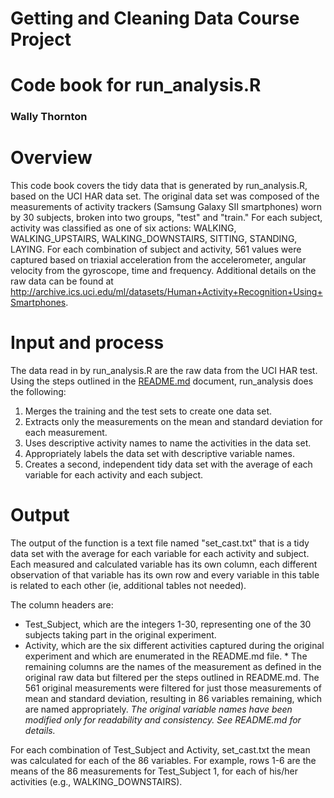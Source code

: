 # Getting and Cleaning Data Course Project
# Code book for run_analysis.R
### Wally Thornton

# Overview
This code book covers the tidy data that is generated by run\_analysis.R, based on the UCI HAR data set. The original data set was composed of the measurements of activity trackers (Samsung Galaxy SII smartphones) worn by 30 subjects, broken into two groups, "test" and "train." For each subject, activity was classified as one of six actions: WALKING, WALKING\_UPSTAIRS, WALKING_DOWNSTAIRS, SITTING, STANDING, LAYING. For each combination of subject and activity, 561 values were captured based on triaxial acceleration from the accelerometer, angular velocity from the gyroscope, time and frequency. Additional details on the raw data can be found at http://archive.ics.uci.edu/ml/datasets/Human+Activity+Recognition+Using+Smartphones.

# Input and process
The data read in by run\_analysis.R are the raw data from the UCI HAR test. Using the steps outlined in the [README.md](https://github.com/wallyt/DataCourseProject/blob/master/README.md) document, run\_analysis does the following:
1. Merges the training and the test sets to create one data set.
2. Extracts only the measurements on the mean and standard deviation for each measurement.
3. Uses descriptive activity names to name the activities in the data set.
4. Appropriately labels the data set with descriptive variable names.
5. Creates a second, independent tidy data set with the average of each variable for each activity and each subject.

# Output
The output of the function is a text file named "set_cast.txt" that is a tidy data set with the average for each variable for each activity and subject. Each measured and calculated variable has its own column, each different observation of that variable has its own row and every variable in this table is related to each other (ie, additional tables not needed).

The column headers are:
* Test_Subject, which are the integers 1-30, representing one of the 30 subjects taking part in the original experiment.
* Activity, which are the six different activities captured during the original experiment and which are enumerated in the README.md file.
\* The remaining columns are the names of the measurement as defined in the original raw data but filtered per the steps outlined in README.md. The 561 original measurements were filtered for just those measurements of mean and standard deviation, resulting in 86 variables remaining, which are named appropriately. *The original variable names have been modified only for readability and consistency. See README.md for details.*

For each combination of Test\_Subject and Activity, set\_cast.txt the mean was calculated for each of the 86 variables. For example, rows 1-6 are the means of the 86 measurements for Test\_Subject 1, for each of his/her activities (e.g., WALKING\_DOWNSTAIRS).